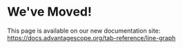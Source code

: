 # We've Moved!

This page is available on our new documentation site: https://docs.advantagescope.org/tab-reference/line-graph
